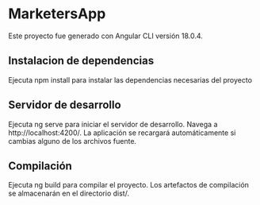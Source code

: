 # MarketersApp

Este proyecto fue generado con Angular CLI versión 18.0.4.

## Instalacion de dependencias

Ejecuta npm install para instalar las dependencias necesarias del proyecto

## Servidor de desarrollo

Ejecuta ng serve para iniciar el servidor de desarrollo. Navega a http://localhost:4200/. La aplicación se recargará automáticamente si cambias alguno de los archivos fuente.

## Compilación

Ejecuta ng build para compilar el proyecto. Los artefactos de compilación se almacenarán en el directorio dist/.
